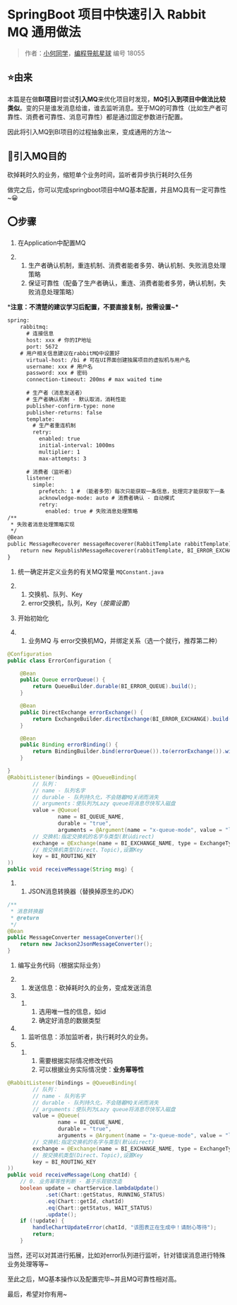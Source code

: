 # SpringBoot 项目中快速引入 Rabbit MQ 通用做法

> 作者：[小何同学](https://wx.zsxq.com/dweb2/index/footprint/185541482828452)，[编程导航星球](https://wx.zsxq.com/dweb2/index/group/51122858222824) 编号 18055

## ⭐由来

本篇是在做**BI项目**时尝试**引入MQ**来优化项目时发现，**MQ引入到项目中做法比较类似**。变的只是谁发消息给谁，谁去监听消息。至于MQ的可靠性（比如生产者可靠性、消费者可靠性、消息可靠性）都是通过固定参数进行配置。

因此将引入MQ到BI项目的过程抽象出来，变成通用的方法～



## 🔶引入MQ目的

砍掉耗时久的业务，缩短单个业务时间，监听者异步执行耗时久任务

做完之后，你可以完成springboot项目中MQ基本配置，并且MQ具有一定可靠性~😀



## ⭕步骤

1. 在Application中配置MQ

1. 1. 生产者确认机制，重连机制、消费者能者多劳、确认机制、失败消息处理策略
   2. 保证可靠性（配备了生产者确认，重连、消费者能者多劳，确认机制，失败消息处理策略） 

***注意：不清楚的建议学习后配置，不要直接复制，按需设置~\***

```xml
spring:
	rabbitmq:
	  # 连接信息
	  host: xxx # 你的IP地址
	  port: 5672
  	# 用户相关信息建议在rabbitMQ中设置好
	  virtual-host: /bi # 可在UI界面创建独属项目的虚拟机与用户名
	  username: xxx # 用户名
	  password: xxx # 密码
	  connection-timeout: 200ms # max waited time
	
	  # 生产者（消息发送者）
	  # 生产者确认机制 - 默认取消，消耗性能
	  publisher-confirm-type: none
	  publisher-returns: false
	  template:
	    # 生产者重连机制
	    retry:
	      enabled: true
	      initial-interval: 1000ms
	      multiplier: 1
	      max-attempts: 3
	
	  # 消费者（监听者）
	  listener:
	    simple:
	      prefetch: 1 # （能者多劳）每次只能获取一条信息，处理完才能获取下一条
	      acknowledge-mode: auto # 消费者确认 - 自动模式
	      retry:
	        enabled: true # 失败消息处理策略
/**
 * 失败者消息处理策略实现
 */
@Bean
public MessageRecoverer messageRecoverer(RabbitTemplate rabbitTemplate){
    return new RepublishMessageRecoverer(rabbitTemplate, BI_ERROR_EXCHANGE, BI_ERROR_ROUTING_KEY);
}
```

1. 统一确定并定义业务的有关MQ常量 `MQConstant.java`

1. 1. 交换机、队列、Key
   2. error交换机，队列，Key（*按需设置*）

1. 开始初始化

1. 1. 业务MQ 与 error交换机MQ，并绑定关系（选一个就行，推荐第二种）

```java
@Configuration
public class ErrorConfiguration {

    @Bean
    public Queue errorQueue() {
        return QueueBuilder.durable(BI_ERROR_QUEUE).build();
    }

    @Bean
    public DirectExchange errorExchange() {
        return ExchangeBuilder.directExchange(BI_ERROR_EXCHANGE).build();
    }

    @Bean
    public Binding errorBinding() {
        return BindingBuilder.bind(errorQueue()).to(errorExchange()).with(BI_ERROR_ROUTING_KEY);
    }

}
@RabbitListener(bindings = @QueueBinding(
        // 队列：
        // name - 队列名字
        // durable - 队列持久化，不会随着MQ关闭而消失
        // arguments：使队列为Lazy queue将消息尽快写入磁盘
        value = @Queue(
                name = BI_QUEUE_NAME,
                durable = "true",
                arguments = @Argument(name = "x-queue-mode", value = "lazy")),
        // 交换机:指定交换机的名字与类型(默认direct)
        exchange = @Exchange(name = BI_EXCHANGE_NAME, type = ExchangeTypes.DIRECT),
        // 按交换机类型(Direct、Topic),设置Key
        key = BI_ROUTING_KEY
))
public void receiveMessage(String msg) {
```

1. 1. JSON消息转换器（替换掉原生的JDK）

```java
/**
 * 消息转换器
 * @return
 */
@Bean
public MessageConverter messageConverter(){
    return new Jackson2JsonMessageConverter();
}
```

1. 编写业务代码（根据实际业务）

1. 1. 发送信息：砍掉耗时久的业务，变成发送消息

1. 1. 1. 选用唯一性的信息，如id
      2. 确定好消息的数据类型

1. 1. 监听信息：添加监听者，执行耗时久的业务。

1. 1. 1. 需要根据实际情况修改代码
      2. 可以根据业务实际情况使：**业务幂等性**

```java
@RabbitListener(bindings = @QueueBinding(
        // 队列：
        // name - 队列名字
        // durable - 队列持久化，不会随着MQ关闭而消失
        // arguments：使队列为Lazy queue将消息尽快写入磁盘
        value = @Queue(
                name = BI_QUEUE_NAME,
                durable = "true",
                arguments = @Argument(name = "x-queue-mode", value = "lazy")),
        // 交换机:指定交换机的名字与类型(默认direct)
        exchange = @Exchange(name = BI_EXCHANGE_NAME, type = ExchangeTypes.DIRECT),
        // 按交换机类型(Direct、Topic),设置Key
        key = BI_ROUTING_KEY
))
public void receiveMessage(Long chatId) {
    // 0. 业务幂等性判断 - 基于乐观锁改造
    boolean update = chartService.lambdaUpdate()
            .set(Chart::getStatus, RUNNING_STATUS)
            .eq(Chart::getId, chatId)
            .eq(Chart::getStatus, WAIT_STATUS)
            .update();
    if (!update) {
        handleChartUpdateError(chatId, "该图表正在生成中！请耐心等待");
        return;
    }
```



当然，还可以对其进行拓展，比如对error队列进行监听，针对错误消息进行特殊业务处理等等~

至此之后，MQ基本操作以及配置完毕~并且MQ可靠性相对高。

最后，希望对你有用~
